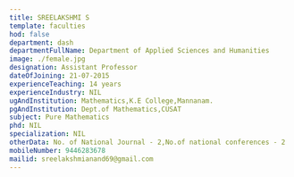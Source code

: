 ```yaml
---
title: SREELAKSHMI S
template: faculties
hod: false
department: dash
departmentFullName: Department of Applied Sciences and Humanities
image: ./female.jpg
designation: Assistant Professor
dateOfJoining: 21-07-2015
experienceTeaching: 14 years
experienceIndustry: NIL
ugAndInstitution: Mathematics,K.E College,Mannanam.
pgAndInstitution: Dept.of Mathematics,CUSAT
subject: Pure Mathematics
phd: NIL
specialization: NIL
otherData: No. of National Journal - 2,No.of national conferences - 2
mobileNumber: 9446283678
mailid: sreelakshmianand69@gmail.com
---
```

